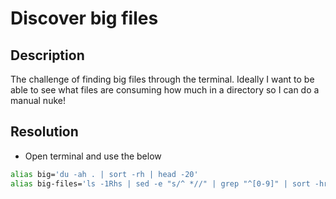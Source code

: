 # Discover big files

## Description

The challenge of finding big files through the terminal. Ideally I want to be able to see what files are consuming how much in a directory so I can do a manual nuke!

## Resolution

* Open terminal and use the below

```bash
alias big='du -ah . | sort -rh | head -20'
alias big-files='ls -1Rhs | sed -e "s/^ *//" | grep "^[0-9]" | sort -hr | head -n20'
```
